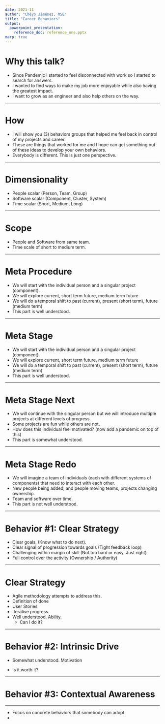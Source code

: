 ```yaml
---
date: 2021-11
author: "Chéyo Jiménez, MSE"
title: "Career Behaviors"
output:
  powerpoint_presentation:
    reference_doc: reference_one.pptx
marp: true
---
```


# Why this talk?

* Since Pandemic I started to feel disconnected with work so I started to search for answers. 
* I wanted to find ways to make my job more enjoyable while also having the greatest impact.
* I want to grow as an engineer and also help others on the way.

---

# How

* I will show you (3) behaviors groups that helped me feel back in control of my projects and career.
* These are things that worked for me and I hope can get something out of these ideas to develop your own behaviors.
* Everybody is different. This is just one perspective.

---
# Dimensionality

* People scalar (Person, Team, Group)
* Software scalar (Component, Cluster, System)
* Time scalar (Short, Medium, Long)

---
# Scope
* People and Software from same team.
* Time scale of short to medium term.

---

# Meta Procedure

- We will start with the individual person and a singular project (component).
- We will explore current, short term future, medium term future
- We will do a temporal shift to past (current), present (short term), future (medium term)
- This part is well understood.
---

# Meta Stage

- We will start with the individual person and a singular project (component).
- We will explore current, short term future, medium term future
- We will do a temporal shift to past (current), present (short term), future (medium term)
- This part is well understood.
---

# Meta Stage Next

- We will continue with the singular person but we will introduce multiple projects at different levels of progress.
- Some projects are fun while others are not.
- How does this individual feel motivated? (now add a pandemic on top of this)
- This part is somewhat understood.
----

# Meta Stage Redo

- We will imagine a team of individuals (each with different systems of components) that need to interact with each other. 
- New people being added, and people moving teams, projects changing ownership. 
- Team and software over time.
- This part is not well understood. 
----

# Behavior #1: Clear Strategy

* Clear goals. (Know what to do next). 
* Clear signal of progression towards goals (Tight feedback loop)
* Challenging within margin of skill (Not too hard or easy. Just right) 
* Full control over the activity (Ownership / Authority) 


<!---:::
Attribution:  
Mihaly Csikszentmihályi (1990). Flow: The Psychology of Optimal Experience. 
https://en.wikipedia.org/wiki/Flow_(psychology)
:::--->

--- 

# Clear Strategy

* Agile methodology attempts to address this.
* Definition of done
* User Stories
* Iterative progress
* Well understood. Ability.
  - Can I do it? 
---

# Behavior #2: Intrinsic Drive

* Somewhat understood. Motivation
 - Is it worth it?

---

# Behavior #3:  Contextual Awareness

---


* Focus on concrete behaviors that somebody can adopt.
* 


